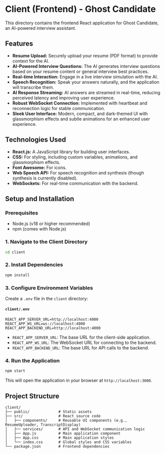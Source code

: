 # Client (Frontend) - Ghost Candidate

This directory contains the frontend React application for Ghost Candidate, an AI-powered interview assistant.

## Features

*   **Resume Upload:** Securely upload your resume (PDF format) to provide context for the AI.
*   **AI-Powered Interview Questions:** The AI generates interview questions based on your resume content or general interview best practices.
*   **Real-time Interaction:** Engage in a live interview simulation with the AI.
*   **Speech Recognition:** Speak your answers naturally, and the application will transcribe them.
*   **AI Response Streaming:** AI answers are streamed in real-time, reducing perceived latency and improving user experience.
*   **Robust WebSocket Connection:** Implemented with heartbeat and reconnection logic for stable communication.
*   **Sleek User Interface:** Modern, compact, and dark-themed UI with glassmorphism effects and subtle animations for an enhanced user experience.

## Technologies Used

*   **React.js:** A JavaScript library for building user interfaces.
*   **CSS:** For styling, including custom variables, animations, and glassmorphism effects.
*   **Font Awesome:** For icons.
*   **Web Speech API:** For speech recognition and synthesis (though synthesis is currently disabled).
*   **WebSockets:** For real-time communication with the backend.

## Setup and Installation

### Prerequisites

*   Node.js (v18 or higher recommended)
*   npm (comes with Node.js)

### 1. Navigate to the Client Directory

```bash
cd client
```

### 2. Install Dependencies

```bash
npm install
```

### 3. Configure Environment Variables

Create a `.env` file in the `client` directory:

#### `client/.env`

```
REACT_APP_SERVER_URL=http://localhost:4000
REACT_APP_WS_URL=ws://localhost:4000
REACT_APP_BACKEND_URL=http://localhost:4000
```

*   `REACT_APP_SERVER_URL`: The base URL for the client-side application.
*   `REACT_APP_WS_URL`: The WebSocket URL for connecting to the backend.
*   `REACT_APP_BACKEND_URL`: The base URL for API calls to the backend.

### 4. Run the Application

```bash
npm start
```

This will open the application in your browser at `http://localhost:3000`.

## Project Structure

```
client/
├── public/             # Static assets
├── src/                # React source code
│   ├── components/     # Reusable UI components (e.g., ResumeUploader, TranscriptDisplay)
│   ├── services/       # API and WebSocket communication logic
│   ├── App.js          # Main application component
│   ├── App.css         # Main application styles
│   └── index.css       # Global styles and CSS variables
└── package.json        # Frontend dependencies
```
